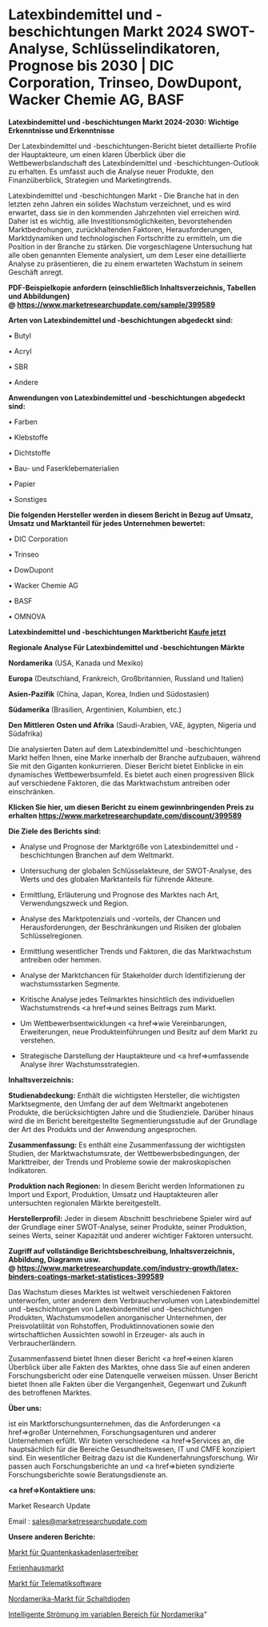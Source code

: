# Latexbindemittel und -beschichtungen Markt 2024 SWOT-Analyse, Schlüsselindikatoren, Prognose bis 2030 | DIC Corporation, Trinseo, DowDupont, Wacker Chemie AG, BASF

<strong>Latexbindemittel und -beschichtungen Markt 2024-2030: Wichtige Erkenntnisse und Erkenntnisse</strong>

Der Latexbindemittel und -beschichtungen-Bericht bietet detaillierte Profile der Hauptakteure, um einen klaren Überblick über die Wettbewerbslandschaft des Latexbindemittel und -beschichtungen-Outlook zu erhalten. Es umfasst auch die Analyse neuer Produkte, den Finanzüberblick, Strategien und Marketingtrends.

Latexbindemittel und -beschichtungen Markt - Die Branche hat in den letzten zehn Jahren ein solides Wachstum verzeichnet, und es wird erwartet, dass sie in den kommenden Jahrzehnten viel erreichen wird. Daher ist es wichtig, alle Investitionsmöglichkeiten, bevorstehenden Marktbedrohungen, zurückhaltenden Faktoren, Herausforderungen, Marktdynamiken und technologischen Fortschritte zu ermitteln, um die Position in der Branche zu stärken. Die vorgeschlagene Untersuchung hat alle oben genannten Elemente analysiert, um dem Leser eine detaillierte Analyse zu präsentieren, die zu einem erwarteten Wachstum in seinem Geschäft anregt.

<strong><b>PDF-Beispielkopie anfordern (einschließlich Inhaltsverzeichnis, Tabellen und Abbildungen) @ </b></strong><strong><a href=https://www.marketresearchupdate.com/sample/399589><strong>https://www.marketresearchupdate.com/sample/399589</u></a></strong></strong>

<strong>Arten von Latexbindemittel und -beschichtungen abgedeckt sind:</strong>

• Butyl

• Acryl

• SBR

• Andere

<strong>Anwendungen von Latexbindemittel und -beschichtungen abgedeckt sind:</strong>

• Farben

• Klebstoffe

• Dichtstoffe

• Bau- und Faserklebematerialien

• Papier

• Sonstiges

<strong>Die folgenden Hersteller werden in diesem Bericht in Bezug auf Umsatz, Umsatz und Marktanteil für jedes Unternehmen bewertet:</strong>

• DIC Corporation

• Trinseo

• DowDupont

• Wacker Chemie AG

• BASF

• OMNOVA

<strong>Latexbindemittel und -beschichtungen Marktbericht <a href=https://www.marketresearchupdate.com/buynow/399589>Kaufe jetzt</a></strong>

<strong>Regionale Analyse Für Latexbindemittel und -beschichtungen Märkte</strong>

<strong>Nordamerika</strong> (USA, Kanada und Mexiko)

<strong>Europa</strong> (Deutschland, Frankreich, Großbritannien, Russland und Italien)

<strong>Asien-Pazifik</strong> (China, Japan, Korea, Indien und Südostasien)

<strong>Südamerika</strong> (Brasilien, Argentinien, Kolumbien, etc.)

<strong>Den Mittleren</strong> <strong>Osten und Afrika</strong> (Saudi-Arabien, VAE, ägypten, Nigeria und Südafrika)

Die analysierten Daten auf dem Latexbindemittel und -beschichtungen Markt helfen Ihnen, eine Marke innerhalb der Branche aufzubauen, während Sie mit den Giganten konkurrieren. Dieser Bericht bietet Einblicke in ein dynamisches Wettbewerbsumfeld. Es bietet auch einen progressiven Blick auf verschiedene Faktoren, die das Marktwachstum antreiben oder einschränken.

<strong>Klicken Sie hier, um diesen Bericht zu einem gewinnbringenden Preis zu erhalten
</strong><strong><a href=https://www.marketresearchupdate.com/discount/399589>https://www.marketresearchupdate.com/discount/399589</b></u></strong></a>

<strong>Die Ziele des Berichts sind:</strong>

- Analyse und Prognose der Marktgröße von Latexbindemittel und -beschichtungen Branchen auf dem Weltmarkt.

- Untersuchung der globalen Schlüsselakteure, der SWOT-Analyse, des Werts und des globalen Marktanteils für führende Akteure.

- Ermittlung, Erläuterung und Prognose des Marktes nach Art, Verwendungszweck und Region.

- Analyse des Marktpotenzials und -vorteils, der Chancen und Herausforderungen, der Beschränkungen und Risiken der globalen Schlüsselregionen.

- Ermittlung wesentlicher Trends und Faktoren, die das Marktwachstum antreiben oder hemmen.

- Analyse der Marktchancen für Stakeholder durch Identifizierung der wachstumsstarken Segmente.

- Kritische Analyse jedes Teilmarktes hinsichtlich des individuellen Wachstumstrends <a href=>und</a> seines Beitrags zum Markt.

- Um Wettbewerbsentwicklungen <a href=>wie</a> Vereinbarungen, Erweiterungen, neue Produkteinführungen und Besitz auf dem Markt zu verstehen.

- Strategische Darstellung der Hauptakteure und <a href=>umfas</a>sende Analyse ihrer Wachstumsstrategien.

<strong>Inhaltsverzeichnis:</strong>

<strong>Studienabdeckung:</strong> Enthält die wichtigsten Hersteller, die wichtigsten Marktsegmente, den Umfang der auf dem Weltmarkt angebotenen Produkte, die berücksichtigten Jahre und die Studienziele. Darüber hinaus wird die im Bericht bereitgestellte Segmentierungsstudie auf der Grundlage der Art des Produkts und der Anwendung angesprochen.

<strong>Zusammenfassung:</strong> Es enthält eine Zusammenfassung der wichtigsten Studien, der Marktwachstumsrate, der Wettbewerbsbedingungen, der Markttreiber, der Trends und Probleme sowie der makroskopischen Indikatoren.

<strong>Produktion nach Regionen:</strong> In diesem Bericht werden Informationen zu Import und Export, Produktion, Umsatz und Hauptakteuren aller untersuchten regionalen Märkte bereitgestellt.

<strong>Herstellerprofil:</strong> Jeder in diesem Abschnitt beschriebene Spieler wird auf der Grundlage einer SWOT-Analyse, seiner Produkte, seiner Produktion, seines Werts, seiner Kapazität und anderer wichtiger Faktoren untersucht.

<strong><b>Zugriff auf vollständige Berichtsbeschreibung, Inhaltsverzeichnis, Abbildung, Diagramm usw. @ </b></strong><strong><a href=https://www.marketresearchupdate.com/industry-growth/latex-binders-coatings-market-statistices-399589>https://www.marketresearchupdate.com/industry-growth/latex-binders-coatings-market-statistices-399589</a></strong>

Das Wachstum dieses Marktes ist weltweit verschiedenen Faktoren unterworfen, unter anderem dem Verbrauchervolumen von Latexbindemittel und -beschichtungen von Latexbindemittel und -beschichtungen Produkten, Wachstumsmodellen anorganischer Unternehmen, der Preisvolatilität von Rohstoffen, Produktinnovationen sowie den wirtschaftlichen Aussichten sowohl in Erzeuger- als auch in Verbraucherländern.

Zusammenfassend bietet Ihnen dieser Bericht <a href=>einen</a> klaren Überblick über alle Fakten des Marktes, ohne dass Sie auf einen anderen Forschungsbericht oder eine Datenquelle verweisen müssen. Unser Bericht bietet Ihnen alle Fakten über die Vergangenheit, Gegenwart und Zukunft des betroffenen Marktes.

<strong>Über uns:</strong>

 ist ein Marktforschungsunternehmen, das die Anforderungen <a href=>großer</a> Unternehmen, Forschungsagenturen und anderer Unternehmen erfüllt. Wir bieten verschiedene <a href=>Services</a> an, die hauptsächlich für die Bereiche Gesundheitswesen, IT und CMFE konzipiert sind. Ein wesentlicher Beitrag dazu ist die Kundenerfahrungsforschung. Wir passen auch Forschungsberichte an und <a href=>bieten</a> syndizierte Forschungsberichte sowie Beratungsdienste an.

<strong><a href=>Kontaktiere uns:</a></strong>

Market Research Update

Email : sales@marketresearchupdate.com

<strong>Unsere anderen Berichte:</strong>

<a href=https://www.linkedin.com/pulse/quantum-cascade-laser-driver-market-has-huge-demand-worldwide>Markt für Quantenkaskadenlasertreiber</a>

<a href=https://www.linkedin.com/pulse/holiday-cottages-market-witness-huge-growth-2027-size>Ferienhausmarkt</a>

<a href=https://www.linkedin.com/pulse/telematics-software-market-sizing-up>Markt für Telematiksoftware</a>

<a href=https://www.linkedin.com/pulse/north-america-switch-diode-market-size-growth-set-surge>Nordamerika-Markt für Schaltdioden</a>

<a href=https://www.linkedin.com/pulse/north-america-variable-area-intelligent-flow>Intelligente Strömung im variablen Bereich für Nordamerika</a>"
